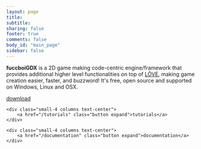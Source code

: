 ```yaml
---
layout: page
title:
subtitle:
sharing: false
footer: true 
comments: false
body_id: "main_page"
sidebar: false 
---
```


**fuccboiGDX** is a 2D game making code-centric engine/framework that provides additional higher level functionalities on top of [LÖVE](http://love2d.org), 
making game creation easier, faster, and buzzword! It's free, open source and supported on Windows, Linux and OSX.

<div class="row">
    <div class="small-4 columns text-center">
        <a href="/downloads/fuccboi.zip" class="button expand">download</a>
    </div>

    <div class="small-4 columns text-center">
        <a href="/tutorials" class="button expand">tutorials</a>
    </div>

    <div class="small-4 columns text-center">
        <a href="/documentation" class="button expand">documentation</a>
    </div>
</div>

<!--
<h2 style="text-align: center">Games being made with fuccboiGDX</h2>
<br>

<ul class="example-orbit" data-orbit data-options="navigation_arrows: false; pause_on_hover:false; bullets: false; slide_number: false"> 
    <li><img src="/assets/fight.gif"/></li> 
    <li><img src="/assets/hitee.gif"/></li> 
    <li><img src="/assets/ice.gif"/></li> 
    <li><img src="/assets/attack.gif"/></li> 
</ul>
-->
